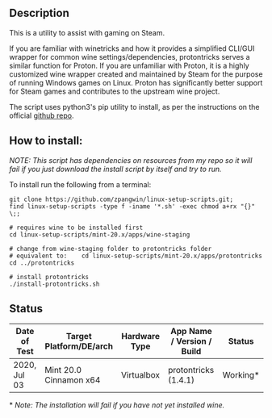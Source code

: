 
## Description

This is a utility to assist with gaming on Steam.

If you are familiar with winetricks and how it provides a simplified CLI/GUI wrapper for common wine settings/dependencies, protontricks serves a similar function for Proton. If you are unfamiliar with Proton, it is a highly customized wine wrapper created and maintained by Steam for the purpose of running Windows games on Linux. Proton has significantly better support for Steam games and contributes to the upstream wine project.

The script uses python3's pip utility to install, as per the instructions on the official [github repo](https://github.com/Matoking/protontricks).

## How to install:

*NOTE: This script has dependencies on resources from my repo so it will fail if you just download the install script by itself and try to run.*

To install run the following from a terminal:

```
git clone https://github.com/zpangwin/linux-setup-scripts.git;
find linux-setup-scripts -type f -iname '*.sh' -exec chmod a+rx "{}" \;;

# requires wine to be installed first
cd linux-setup-scripts/mint-20.x/apps/wine-staging

# change from wine-staging folder to protontricks folder
# equivalent to:	cd linux-setup-scripts/mint-20.x/apps/protontricks
cd ../protontricks

# install protontricks
./install-protontricks.sh
```

## Status

| Date of Test  | Target Platform/DE/arch | Hardware Type  | App Name / Version / Build  | Status  |
| ------------- | ------------------------| -------------- | --------------------------- | ------- |
| 2020, Jul 03  | Mint 20.0 Cinnamon x64  | Virtualbox     | protontricks (1.4.1)        | Working\* |


\* *Note: The installation will fail if you have not yet installed wine.*
